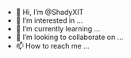 - 👋 Hi, I’m @ShadyXIT
- 👀 I’m interested in ...
- 🌱 I’m currently learning ...
- 💞️ I’m looking to collaborate on ...
- 📫 How to reach me ...

<!---
ShadyXIT/ShadyXIT is a ✨ special ✨ repository because its `README.md` (this file) appears on your GitHub profile.
You can click the Preview link to take a look at your changes.
--->
